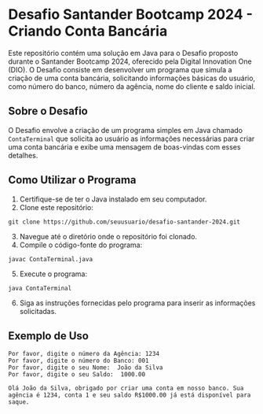 # Desafio Santander Bootcamp 2024 - Criando Conta Bancária

Este repositório contém uma solução em Java para o Desafio proposto durante o Santander Bootcamp 2024, oferecido pela Digital Innovation One (DIO). O Desafio consiste em desenvolver um programa que simula a criação de uma conta bancária, solicitando informações básicas do usuário, como número do banco, número da agência, nome do cliente e saldo inicial.

## Sobre o Desafio

O Desafio envolve a criação de um programa simples em Java chamado `ContaTerminal` que solicita ao usuário as informações necessárias para criar uma conta bancária e exibe uma mensagem de boas-vindas com esses detalhes.

## Como Utilizar o Programa

1. Certifique-se de ter o Java instalado em seu computador.
2. Clone este repositório:

```
git clone https://github.com/seuusuario/desafio-santander-2024.git
```

3. Navegue até o diretório onde o repositório foi clonado.
4. Compile o código-fonte do programa:

```
javac ContaTerminal.java
```

5. Execute o programa:

```
java ContaTerminal
```

6. Siga as instruções fornecidas pelo programa para inserir as informações solicitadas.

## Exemplo de Uso

```
Por favor, digite o número da Agência: 1234
Por favor, digite o número do Banco: 001
Por favor, digite o seu Nome:  João da Silva
Por favor, digite o seu Saldo:  1000.00

Olá João da Silva, obrigado por criar uma conta em nosso banco. Sua agência é 1234, conta 1 e seu saldo R$1000.00 já está disponível para saque.
```
